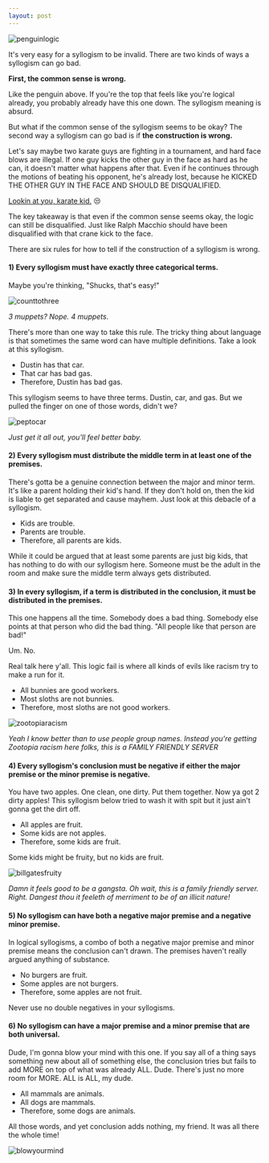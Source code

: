 ```yaml
---
layout: post
---
```

![penguinlogic](/assets/img/PenguinLogic.jpg)


It's very easy for a syllogism to be invalid. There are two kinds of ways a syllogism can go bad.

**First, the common sense is wrong.**

Like the penguin above. If you're the top that feels like you're logical already, you probably already have this one down. The syllogism meaning is absurd.

But what if the common sense of the syllogism seems to be okay? The second way a syllogism can go bad is if **the construction is wrong.**

Let's say maybe two karate guys are fighting in a tournament, and hard face blows are illegal. If one guy kicks the other guy in the face as hard as he can, it doesn't matter what happens after that. Even if he continues through the motions of beating his opponent, he's already lost, because he KICKED THE OTHER GUY IN THE FACE AND SHOULD BE DISQUALIFIED.

[Lookin at you, karate kid.](https://www.overthinkingit.com/2008/12/08/disqualify-daniel-larusso/) 😒

The key takeaway is that even if the common sense seems okay, the logic can still be disqualified. Just like Ralph Macchio should have been disqualified with that crane kick to the face.

There are six rules for how to tell if the construction of a syllogism is wrong.

#### **1) Every syllogism must have exactly three categorical terms.**

Maybe you're thinking, "Shucks, that's easy!"

![counttothree](/assets/img/counttothree.gif)

*3 muppets? Nope. 4 muppets.*

There's more than one way to take this rule. The tricky thing about language is that sometimes the same word can have multiple definitions. Take a look at this syllogism.

>
- Dustin has that car.
- That car has bad gas.
- Therefore, Dustin has bad gas.

This syllogism seems to have three terms. Dustin, car, and gas. But we pulled the finger on one of those words, didn't we?

![peptocar](/assets/img/peptocar.jpg)

*Just get it all out, you'll feel better baby.*

#### **2) Every syllogism must distribute the middle term in at least one of the premises.**

There's gotta be a genuine connection between the major and minor term. It's like a parent holding their kid's hand. If they don't hold on, then the kid is liable to get separated and cause mayhem. Just look at this debacle of a syllogism.

>
- Kids are trouble.
- Parents are trouble.
- Therefore, all parents are kids.

While it could be argued that at least some parents are just big kids, that has nothing to do with our syllogism here. Someone must be the adult in the room and make sure the middle term always gets distributed.

#### **3) In every syllogism, if a term is distributed in the conclusion, it must be distributed in the premises.**

This one happens all the time. Somebody does a bad thing. Somebody else points at that person who did the bad thing. "All people like that person are bad!"

Um. No.

Real talk here y'all. This logic fail is where all kinds of evils like racism try to make a run for it.

>
- All bunnies are good workers.
- Most sloths are not bunnies.
- Therefore, most sloths are not good workers.

![zootopiaracism](/assets/img/zootopiaracism.png)

*Yeah I know better than to use people group names. Instead you're getting Zootopia racism here folks, this is a FAMILY FRIENDLY SERVER*

#### **4) Every syllogism's conclusion must be negative if either the major premise or the minor premise is negative.**

You have two apples. One clean, one dirty. Put them together. Now ya got 2 dirty apples! This syllogism below tried to wash it with spit but it just ain't gonna get the dirt off.

>
- All apples are fruit.
- Some kids are not apples.
- Therefore, some kids are fruit.

Some kids might be fruity, but no kids are fruit.

![billgatesfruity](/assets/img/billgatesfruity.jpg)

*Damn it feels good to be a gangsta. Oh wait, this is a family friendly server. Right. Dangest thou it feeleth of merriment to be of an illicit nature!*

#### **5) No syllogism can have both a negative major premise and a negative minor premise.**

In logical syllogisms, a combo of both a negative major premise and minor premise means the conclusion can't drawn. The premises haven't really argued anything of substance.

>
- No burgers are fruit.
- Some apples are not burgers.
- Therefore, some apples are not fruit.

Never use no double negatives in your syllogisms.

#### **6) No syllogism can have a major premise and a minor premise that are both universal.**

Dude, I'm gonna blow your mind with this one. If you say all of a thing says something new about all of something else, the conclusion tries but fails to add MORE on top of what was already ALL. Dude. There's just no more room for MORE. ALL is ALL, my dude.

>
- All mammals are animals.
- All dogs are mammals.
- Therefore, some dogs are animals.

All those words, and yet conclusion adds nothing, my friend. It was all there the whole time!

![blowyourmind](/assets/img/blowyourmind.gif)
